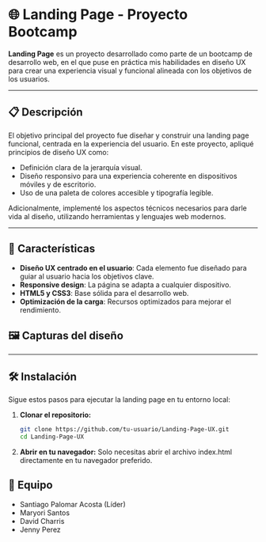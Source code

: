 # 🌐 Landing Page - Proyecto Bootcamp

**Landing Page** es un proyecto desarrollado como parte de un bootcamp de desarrollo web, en el que puse en práctica mis habilidades en diseño UX para crear una experiencia visual y funcional alineada con los objetivos de los usuarios.  


---

## 📋 Descripción

El objetivo principal del proyecto fue diseñar y construir una landing page funcional, centrada en la experiencia del usuario. En este proyecto, apliqué principios de diseño UX como:  
- Definición clara de la jerarquía visual.  
- Diseño responsivo para una experiencia coherente en dispositivos móviles y de escritorio.  
- Uso de una paleta de colores accesible y tipografía legible.  

Adicionalmente, implementé los aspectos técnicos necesarios para darle vida al diseño, utilizando herramientas y lenguajes web modernos.

---

## 🚀 Características

- **Diseño UX centrado en el usuario**: Cada elemento fue diseñado para guiar al usuario hacia los objetivos clave.  
- **Responsive design**: La página se adapta a cualquier dispositivo.  
- **HTML5 y CSS3**: Base sólida para el desarrollo web.  
- **Optimización de la carga**: Recursos optimizados para mejorar el rendimiento.  

## 🖼️ Capturas del diseño

---

## 🛠️ Instalación

Sigue estos pasos para ejecutar la landing page en tu entorno local:

1. **Clonar el repositorio:**

   ```bash
   git clone https://github.com/tu-usuario/Landing-Page-UX.git
   cd Landing-Page-UX


2. **Abrir en tu navegador:**
Solo necesitas abrir el archivo index.html directamente en tu navegador preferido.

## 🤝 Equipo
- Santiago Palomar Acosta (Líder)
- Maryori Santos
- David Charris
- Jenny Perez
